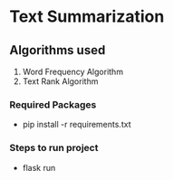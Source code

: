 # Text Summarization

## Algorithms used
1. Word Frequency Algorithm
2. Text Rank Algorithm

### Required Packages
* pip install -r requirements.txt

### Steps to run project
* flask run
